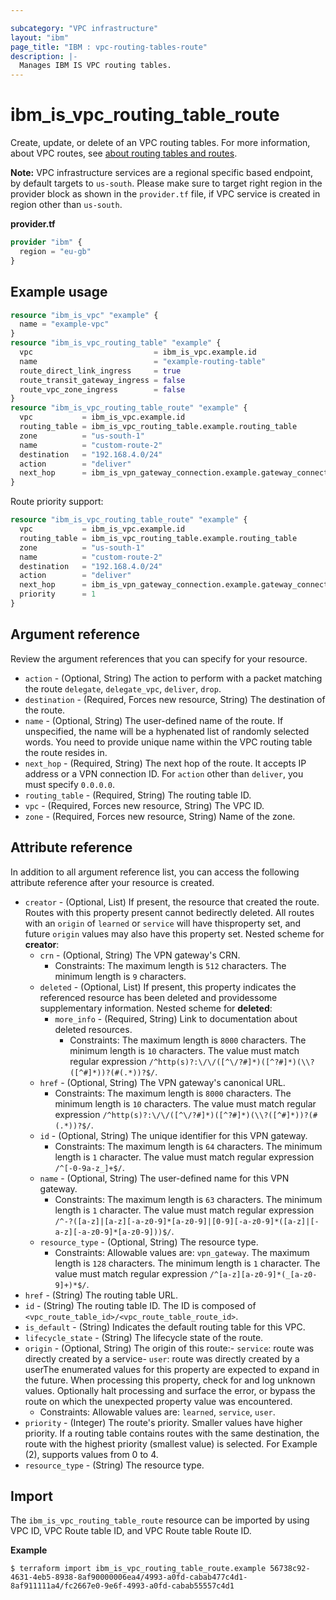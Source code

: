```yaml
---

subcategory: "VPC infrastructure"
layout: "ibm"
page_title: "IBM : vpc-routing-tables-route"
description: |-
  Manages IBM IS VPC routing tables.
---
```


# ibm_is_vpc_routing_table_route
Create, update, or delete of an VPC routing tables. For more information, about VPC routes, see [about routing tables and routes](https://cloud.ibm.com/docs/vpc?topic=vpc-about-custom-routes).

**Note:** 
VPC infrastructure services are a regional specific based endpoint, by default targets to `us-south`. Please make sure to target right region in the provider block as shown in the `provider.tf` file, if VPC service is created in region other than `us-south`.

**provider.tf**

```terraform
provider "ibm" {
  region = "eu-gb"
}
```

## Example usage

```terraform
resource "ibm_is_vpc" "example" {
  name = "example-vpc"
}
resource "ibm_is_vpc_routing_table" "example" {
  vpc                           = ibm_is_vpc.example.id
  name                          = "example-routing-table"
  route_direct_link_ingress     = true
  route_transit_gateway_ingress = false
  route_vpc_zone_ingress        = false
}
resource "ibm_is_vpc_routing_table_route" "example" {
  vpc           = ibm_is_vpc.example.id
  routing_table = ibm_is_vpc_routing_table.example.routing_table
  zone          = "us-south-1"
  name          = "custom-route-2"
  destination   = "192.168.4.0/24"
  action        = "deliver"
  next_hop      = ibm_is_vpn_gateway_connection.example.gateway_connection // Example value "10.0.0.4"
}
```
Route priority support:

```terraform
resource "ibm_is_vpc_routing_table_route" "example" {
  vpc           = ibm_is_vpc.example.id
  routing_table = ibm_is_vpc_routing_table.example.routing_table
  zone          = "us-south-1"
  name          = "custom-route-2"
  destination   = "192.168.4.0/24"
  action        = "deliver"
  next_hop      = ibm_is_vpn_gateway_connection.example.gateway_connection // Example value "10.0.0.4"
  priority      = 1
}
```

## Argument reference
Review the argument references that you can specify for your resource. 

- `action` - (Optional, String) The action to perform with a packet matching the route `delegate`, `delegate_vpc`, `deliver`, `drop`.
- `destination` - (Required, Forces new resource, String) The destination of the route. 
- `name` - (Optional, String) The user-defined name of the route. If unspecified, the name will be a hyphenated list of randomly selected words. You need to provide unique name within the VPC routing table the route resides in.
- `next_hop` - (Required, String) The next hop of the route. It accepts IP address or a VPN connection ID. For `action` other than `deliver`, you must specify `0.0.0.0`. 
- `routing_table` - (Required, String) The routing table ID.
- `vpc` - (Required, Forces new resource, String) The VPC ID.
- `zone` - (Required, Forces new resource, String)  Name of the zone. 


## Attribute reference
In addition to all argument reference list, you can access the following attribute reference after your resource is created.

- `creator` - (Optional, List) If present, the resource that created the route. Routes with this property present cannot bedirectly deleted. All routes with an `origin` of `learned` or `service` will have thisproperty set, and future `origin` values may also have this property set.
  Nested scheme for **creator**:
    - `crn` - (Optional, String) The VPN gateway's CRN.
      - Constraints: The maximum length is `512` characters. The minimum length is `9` characters.
    - `deleted` - (Optional, List) If present, this property indicates the referenced resource has been deleted and providessome supplementary information.
    Nested scheme for **deleted**:
        - `more_info` - (Required, String) Link to documentation about deleted resources.
          - Constraints: The maximum length is `8000` characters. The minimum length is `10` characters. The value must match regular expression `/^http(s)?:\/\/([^\/?#]*)([^?#]*)(\\?([^#]*))?(#(.*))?$/`.
    - `href` - (Optional, String) The VPN gateway's canonical URL.
      - Constraints: The maximum length is `8000` characters. The minimum length is `10` characters. The value must match regular expression `/^http(s)?:\/\/([^\/?#]*)([^?#]*)(\\?([^#]*))?(#(.*))?$/`.
    - `id` - (Optional, String) The unique identifier for this VPN gateway.
      - Constraints: The maximum length is `64` characters. The minimum length is `1` character. The value must match regular expression `/^[-0-9a-z_]+$/`.
    - `name` - (Optional, String) The user-defined name for this VPN gateway.
      - Constraints: The maximum length is `63` characters. The minimum length is `1` character. The value must match regular expression `/^-?([a-z]|[a-z][-a-z0-9]*[a-z0-9]|[0-9][-a-z0-9]*([a-z]|[-a-z][-a-z0-9]*[a-z0-9]))$/`.
    - `resource_type` - (Optional, String) The resource type.
      - Constraints: Allowable values are: `vpn_gateway`. The maximum length is `128` characters. The minimum length is `1` character. The value must match regular expression `/^[a-z][a-z0-9]*(_[a-z0-9]+)*$/`.
- `href` - (String) The routing table URL.
- `id` - (String) The routing table ID. The ID is composed of `<vpc_route_table_id>/<vpc_route_table_route_id>`.
- `is_default` - (String) Indicates the default routing table for this VPC.
- `lifecycle_state` - (String) The lifecycle state of the route.
- `origin` - (Optional, String) The origin of this route:- `service`: route was directly created by a service- `user`: route was directly created by a userThe enumerated values for this property are expected to expand in the future. When processing this property, check for and log unknown values. Optionally halt processing and surface the error, or bypass the route on which the unexpected property value was encountered.
  - Constraints: Allowable values are: `learned`, `service`, `user`.
- `priority` - (Integer) The route's priority. Smaller values have higher priority. If a routing table contains routes with the same destination, the route with the highest priority (smallest value) is selected. For Example (2), supports values from 0 to 4.
- `resource_type` - (String) The resource type.

## Import
The `ibm_is_vpc_routing_table_route` resource  can be imported by using VPC ID, VPC Route table ID, and VPC Route table Route ID.

**Example**

```
$ terraform import ibm_is_vpc_routing_table_route.example 56738c92-4631-4eb5-8938-8af90000006ea4/4993-a0fd-cabab477c4d1-8af911111a4/fc2667e0-9e6f-4993-a0fd-cabab55557c4d1
```

